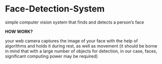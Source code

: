 # Face-Detection-System
simple computer vision system that finds and detects a person’s face

**HOW WORK?**

your web camera captures the image of your face with the help of algorithms and holds it during rest, as well as movement (it should be borne in mind that with a large number of objects for detection, in our case, faces, significant computing power may be required)
